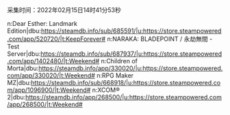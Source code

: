 采集时间：2022年02月15日14时41分53秒

n:Dear Esther: Landmark Edition|dbu:https://steamdb.info/sub/685591/|u:https://store.steampowered.com/app/520720/|t:KeepForever#
n:NARAKA: BLADEPOINT / 永劫無間 - Test Server|dbu:https://steamdb.info/sub/687937/|u:https://store.steampowered.com/app/1402480/|t:Weekend#
n:Children of Morta|dbu:https://steamdb.info/app/330020/|u:https://store.steampowered.com/app/330020/|t:Weekend#
n:RPG Maker MZ|dbu:https://steamdb.info/sub/668918/|u:https://store.steampowered.com/app/1096900/|t:Weekend#
n:XCOM® 2|dbu:https://steamdb.info/app/268500/|u:https://store.steampowered.com/app/268500/|t:Weekend#
